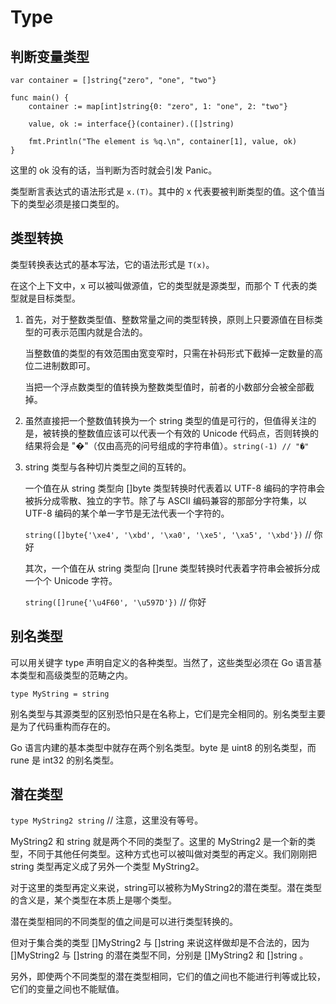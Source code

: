 # Type

## 判断变量类型

```golang
var container = []string{"zero", "one", "two"}

func main() {
    container := map[int]string{0: "zero", 1: "one", 2: "two"}

    value, ok := interface{}(container).([]string)

    fmt.Println("The element is %q.\n", container[1], value, ok)
}
```

这里的 ok 没有的话，当判断为否时就会引发 Panic。

类型断言表达式的语法形式是 `x.(T)`。其中的 x 代表要被判断类型的值。这个值当下的类型必须是接口类型的。

## 类型转换

类型转换表达式的基本写法，它的语法形式是 `T(x)`。

在这个上下文中，x 可以被叫做源值，它的类型就是源类型，而那个 T 代表的类型就是目标类型。

1. 首先，对于整数类型值、整数常量之间的类型转换，原则上只要源值在目标类型的可表示范围内就是合法的。

    当整数值的类型的有效范围由宽变窄时，只需在补码形式下截掉一定数量的高位二进制数即可。

    当把一个浮点数类型的值转换为整数类型值时，前者的小数部分会被全部截掉。

2. 虽然直接把一个整数值转换为一个 string 类型的值是可行的，但值得关注的是，被转换的整数值应该可以代表一个有效的 Unicode 代码点，否则转换的结果将会是 "�"（仅由高亮的问号组成的字符串值）。`string(-1) // "�"`

3. string 类型与各种切片类型之间的互转的。

    一个值在从 string 类型向 []byte 类型转换时代表着以 UTF-8 编码的字符串会被拆分成零散、独立的字节。除了与 ASCII 编码兼容的那部分字符集，以 UTF-8 编码的某个单一字节是无法代表一个字符的。

    `string([]byte{'\xe4', '\xbd', '\xa0', '\xe5', '\xa5', '\xbd'})` // 你好

    其次，一个值在从 string 类型向 []rune 类型转换时代表着字符串会被拆分成一个个 Unicode 字符。

    `string([]rune{'\u4F60', '\u597D'})` // 你好

## 别名类型

可以用关键字 type 声明自定义的各种类型。当然了，这些类型必须在 Go 语言基本类型和高级类型的范畴之内。

`type MyString = string`

别名类型与其源类型的区别恐怕只是在名称上，它们是完全相同的。别名类型主要是为了代码重构而存在的。

Go 语言内建的基本类型中就存在两个别名类型。byte 是 uint8 的别名类型，而 rune 是 int32 的别名类型。

## 潜在类型

`type MyString2 string` // 注意，这里没有等号。

MyString2 和 string 就是两个不同的类型了。这里的 MyString2 是一个新的类型，不同于其他任何类型。这种方式也可以被叫做对类型的再定义。我们刚刚把 string 类型再定义成了另外一个类型 MyString2。

对于这里的类型再定义来说，string可以被称为MyString2的潜在类型。潜在类型的含义是，某个类型在本质上是哪个类型。


潜在类型相同的不同类型的值之间是可以进行类型转换的。

但对于集合类的类型 []MyString2 与 []string 来说这样做却是不合法的，因为 []MyString2 与 []string 的潜在类型不同，分别是 []MyString2 和 []string 。

另外，即使两个不同类型的潜在类型相同，它们的值之间也不能进行判等或比较，它们的变量之间也不能赋值。
